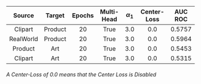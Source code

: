 
| **Source** | **Target** | **Epochs** | **Multi-Head** | $\alpha_1$ | **Center-Loss** | **AUC ROC** |
| :--------: | :--------: | :--------: | :------------: | :--------: | :-------------: | :---------: |
|  Clipart   |  Product   |     20     |      True      |    3.0     |       0.0       |   0.5757    |
| RealWorld  |  Product   |     20     |      True      |    3.0     |       0.0       |   0.5964    |
|  Product   |    Art     |     20     |      True      |    3.0     |       0.0       |   0.5453    |
|  Clipart   |    Art     |     20     |      True      |    3.0     |       0.0       |   0.5315    |


###### A Center-Loss of 0.0 means that the Center Loss is Disabled